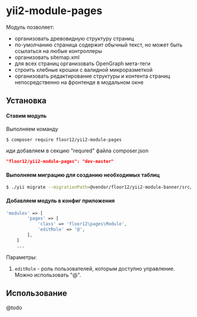 # yii2-module-pages

Модуль позволяет:
 - организовать древовидную структуру страниц
 - по-умолчанию страница содержит обычный текст, но может быть ссылаться на любые контроллеры
 - организовать sitemap.xml
 - для всех страниц организовать OpenGraph мета-теги
 - строить хлебные крошки с валидной микроразметкой
 - организовать редактирование структуры и контента страниц непосредственно на фронтенде в модальном окне


Установка
------------

#### Ставим модуль

Выполняем команду
```bash
$ composer require floor12/yii2-module-pages
```

иди добавляем в секцию "requred" файла composer.json
```json
"floor12/yii2-module-pages": "dev-master"
```


#### Выполняем миграцию для созданию необходимых таблиц
```bash
$ ./yii migrate --migrationPath=@vendor/floor12/yii2-module-banner/src/
```

#### Добавляем модуль в конфиг приложения
```php  
'modules' => [
        'pages' => [
            'class' => 'floor12\pages\Module',
            'editRole' => '@',
        ],
    ]
    ...
```

Параметры:

1. `editRole` - роль пользователей, которым доступно управление. Можно использовать "@".

Использование
-----
@todo


